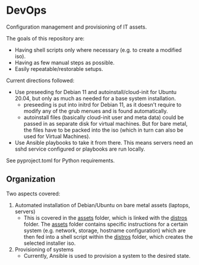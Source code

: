 # DevOps
Configuration management and provisioning of IT assets.

The goals of this repository are:
- Having shell scripts only where necessary (e.g. to create a modified iso).
- Having as few manual steps as possible.
- Easily repeatable/restorable setups.

Current directions followed:
- Use preseeding for Debian 11 and autoinstall/cloud-init for Ubuntu 20.04, but only as much as needed for a base system installation.
    * preseeding is put into initrd for Debian 11, as it doesn't require to modify any of the grub menues and is found automatically.
    * autoinstall files (basically cloud-init user and meta data) could be passed in as separate disk for virtual machines. But for bare metal, the files have to be packed into the iso (which in turn can also be used for Virtual Machines).
- Use Ansible playbooks to take it from there. This means servers need an sshd service configured or playbooks are run locally.

See pyproject.toml for Python requirements.

## Organization
Two aspects covered:
1. Automated installation of Debian/Ubuntu on bare metal assets (laptops, servers)
    * This is covered in the [assets](./assets/) folder, which is linked with the [distros](./distros/) folder. The [assets](./assets/) folder contains specific instructions for a certain system (e.g. network, storage, hostname configuration) which are then fed into a shell script within the [distros](./distros/) folder, which creates the selected installer iso.
2. Provisioning of systems
    * Currently, Ansible is used to provision a system to the desired state.
